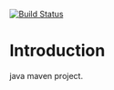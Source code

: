 [![Build Status](https://travis-ci.org/Tailp/travisplay.png)](https://travis-ci.org/Tailp/travisplay)
# Introduction 
java maven project.
